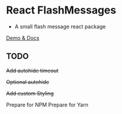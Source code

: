 # React FlashMessages

- A small flash message react package

[Demo & Docs](https://vibrant-brattain-f53f97.netlify.com/)

## TODO

~~Add autohide timeout~~

~~Optional autohide~~

~~Add custom Styling~~

Prepare for NPM
Prepare for Yarn